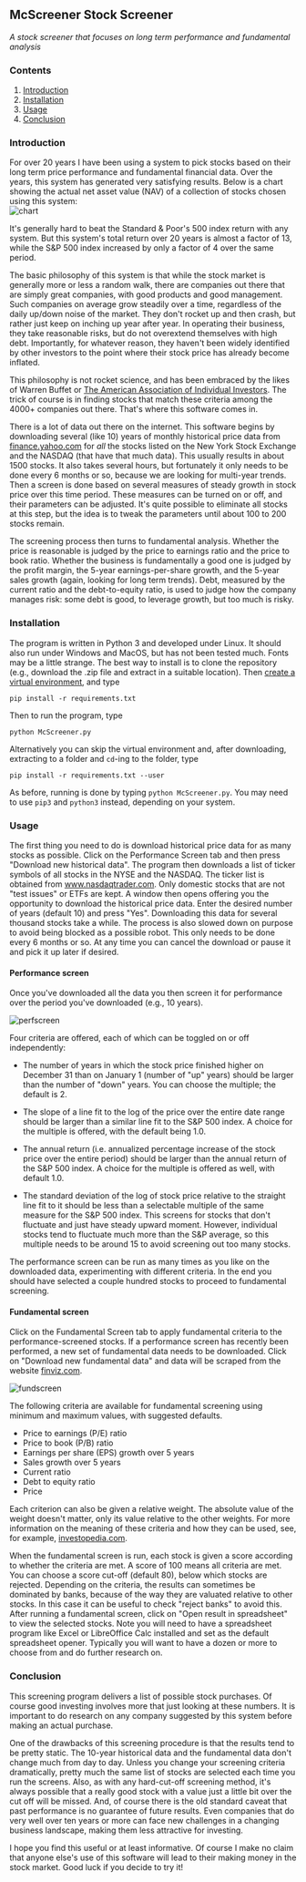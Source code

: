 ## McScreener Stock Screener
*A stock screener that focuses on long term performance and fundamental analysis*

### Contents
1. [Introduction](#introduction)
2. [Installation](#installation)
3. [Usage](#usage)
4. [Conclusion](#conclusion)

### Introduction

For over 20 years I have been using a system to pick stocks based on their long term price performance and fundamental financial data.  Over the years, this system has generated very satisfying results.  Below is a chart showing the actual net asset value (NAV) of a collection of stocks chosen using this system:  
![chart](McSystem_chart.png)

It's generally hard to beat the Standard & Poor's 500 index return with any system. But this system's total return over 20 years is almost a factor of 13, while the S&P 500 index increased by only a factor of 4 over the same period.

The basic philosophy of this system is that while the stock market is generally more or less a random walk, there are companies out there that are simply great companies, with good products and good management.  Such companies on average grow steadily over a time, regardless of the daily up/down noise of the market. They don't rocket up and then crash, but rather just keep on inching up year after year.  In operating their business, they take reasonable risks, but do not overextend themselves with high debt.  Importantly, for whatever reason, they haven't been widely identified by other investors to the point where their stock price has already become inflated.

This philosophy is not rocket science, and has been embraced by the likes of Warren Buffet or [The American Association of Individual Investors](https://www.aaii.org).  The trick of course is in finding stocks that match these criteria among the 4000+ companies out there.  That's where this software comes in.

There is a lot of data out there on the internet.  This software begins by downloading several (like 10) years of monthly historical price data from [finance.yahoo.com](https://finance.yahoo.com) for *all* the stocks listed on the New York Stock Exchange and the NASDAQ (that have that much data).  This usually results in about 1500 stocks. It also takes several hours, but fortunately it only needs to be done every 6 months or so, because we are looking for multi-year trends.  Then a screen is done based on several measures of steady growth in stock price over this time period.  These measures can be turned on or off, and their parameters can be adjusted.  It's quite possible to eliminate all stocks at this step, but the idea is to tweak the parameters until about 100 to 200 stocks remain.

The screening process then turns to fundamental analysis.  Whether the price is reasonable is judged by the price to earnings ratio and the price to book ratio.  Whether the business is fundamentally a good one is judged by the profit margin, the 5-year earnings-per-share growth, and the 5-year sales growth (again, looking for long term trends).  Debt, measured by the current ratio and the debt-to-equity ratio, is used to judge how the company manages risk: some debt is good, to leverage growth, but too much is risky.    

### Installation
The program is written in Python 3 and developed under Linux.  It should also run under Windows and MacOS, but has not been tested much. Fonts may be a little strange. The best way to install is to clone the repository (e.g., download the .zip file and extract in a suitable location).  Then [create a virtual environment](https://realpython.com/intro-to-pyenv/), and type 

`pip install -r requirements.txt` 

Then to run the program, type

`python McScreener.py`  

Alternatively you can skip the virtual environment and, after downloading, extracting to a folder and `cd`-ing to the folder, type

 `pip install -r requirements.txt --user`  
 
 As before, running is done by typing `python McScreener.py`.  You may need to use `pip3` and `python3` instead, depending on your system. 
  
### Usage
The first thing you need to do is download historical price data for as many stocks as possible.  Click on the Performance Screen tab and then press "Download new historical data".  The program then downloads a list of ticker symbols of all stocks in the NYSE and the NASDAQ. The ticker list is obtained from www.nasdaqtrader.com. Only domestic stocks that are not "test issues" or ETFs are kept.  A window then opens offering you the opportunity to download the historical price data.  Enter the desired number of years (default 10) and press "Yes".  Downloading this data for several thousand stocks take a while.  The process is also slowed down on purpose to avoid being blocked as a possible robot. This only needs to be done every 6 months or so. At any time you can cancel the download or pause it and pick it up later if desired.

#### Performance screen
Once you've downloaded all the data you then screen it for performance over the period you've downloaded (e.g., 10 years).

![perfscreen](PerfScreenshot.png)

Four criteria are offered, each of which can be toggled on or off independently:

- The number of years in which the stock price finished higher on December 31 than on January 1 (number of "up" years) should be larger than the number of "down" years.  You can choose the multiple; the default is 2.

- The slope of a line fit to the log of the price over the entire date range should be larger than a similar line fit to the S&P 500 index.  A choice for the multiple is offered, with the default being 1.0.  

-  The annual return (i.e. annualized percentage increase of the stock price over the entire period) should be larger than the annual return of the S&P 500 index.  A choice for the multiple is offered as well, with default 1.0.

- The standard deviation of the log of stock price relative to the straight line fit to it should be less than a selectable multiple of the same measure for the S&P 500 index. This screens for stocks that don't fluctuate and just have steady upward moment.  However, individual stocks tend to fluctuate much more than the S&P average, so this multiple needs to be around 15 to avoid screening out too many stocks.

The performance screen can be run as many times as you like on the downloaded data, experimenting with different criteria. In the end you should have selected a couple hundred stocks to proceed to fundamental screening.

#### Fundamental screen

Click on the Fundamental Screen tab to apply fundamental criteria to the performance-screened stocks.  If a performance screen has recently been performed, a new set of fundamental data needs to be downloaded.  Click on "Download new fundamental data" and data will be scraped from the website [finviz.com](https://www.finviz.com).  

![fundscreen](FundScreenshot.png)

The following criteria are available for fundamental screening using minimum and maximum values, with suggested defaults.  

- Price to earnings (P/E) ratio
- Price to book (P/B) ratio
- Earnings per share (EPS) growth over 5 years
- Sales growth over 5 years
- Current ratio
- Debt to equity ratio
- Price 

Each criterion can also be given a relative weight.  The absolute value of the weight doesn't matter, only its value relative to the other weights.  For more information on the meaning of these criteria and how they can be used, see, for example, [investopedia.com](https://www.investopiedia.com).

When the fundamental screen is run, each stock is given a score according to whether the criteria are met.  A score of 100 means all criteria are met.  You can choose a score cut-off (default 80), below which stocks are rejected.  Depending on the criteria, the results can sometimes be dominated by banks, because of the way they are valuated relative to other stocks. In this case it can be useful to check "reject banks" to avoid this. After running a fundamental screen, click on "Open result in spreadsheet" to view the selected stocks.  Note you will need to have a spreadsheet program like Excel or LibreOffice Calc installed and set as the default spreadsheet opener. Typically you will want to have a dozen or more to choose from and do further research on. 

### Conclusion

This screening program delivers a list of possible stock purchases.  Of course good investing involves more that just looking at these numbers.  It is important to do research on any company suggested by this system before making an actual purchase.

One of the drawbacks of this screening procedure is that the results tend to be pretty static.  The 10-year historical data and the fundamental data don't change much from day to day.  Unless you change your screening criteria dramatically, pretty much the same list of stocks are selected each time you run the screens.  Also, as with any hard-cut-off screening method, it's always possible that a really good stock with a value just a little bit over the cut off will be missed.  And, of course there is the old standard caveat that past performance is no guarantee of future results. Even companies that do very well over ten years or more can face new challenges in a changing business landscape, making them less attractive for investing.

I hope you find this useful or at least informative.  Of course I make no claim that anyone else's use of this software will lead to their making money in the stock market.  Good luck if you decide to try it!
 

